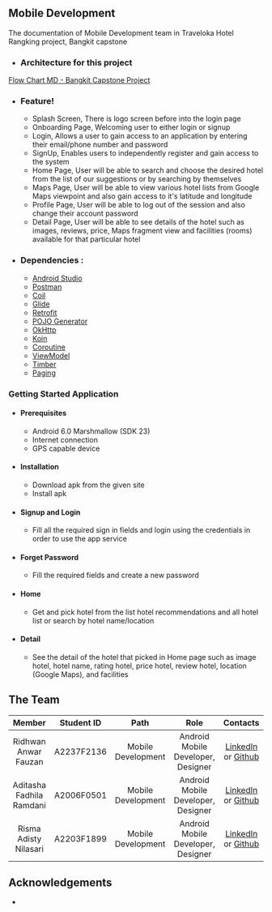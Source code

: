 
## Mobile Development
The documentation of Mobile Development team in Traveloka Hotel Rangking project, Bangkit capstone

 - ### Architecture for this project  
 [Flow Chart MD - Bangkit Capstone Project](https://user-images.githubusercontent.com/88223451/174018055-7a5ef0d4-783f-4a20-a976-ab6123ba15c7.png)
 
 - ### Feature!

      * Splash Screen, There is logo screen before into the login page
      * Onboarding Page, Welcoming user to either login or signup
      * Login, Allows a user to gain access to an application by entering their email/phone number and password
      * SignUp, Enables users to independently register and gain access to the system
      * Home Page, User will be able to search and choose the desired hotel from the list of our suggestions or by searching by themselves
      * Maps Page, User will be able to view various hotel lists from Google Maps viewpoint and also gain access to it's latitude and longitude
      * Profile Page, User will be able to log out of the session and also change their account password
      * Detail Page, User will be able to see details of the hotel such as images, reviews, price, Maps fragment view and facilities (rooms) available for that particular hotel

 - ### Dependencies :
      - [Android Studio](https://developer.android.com/studio)
      - [Postman](https://www.postman.com/)
      - [Coil](https://coil-kt.github.io/coil/getting_started/)
      - [Glide](https://bumptech.github.io/glide/)
      - [Retrofit](https://square.github.io/retrofit/)
      - [POJO Generator](https://plugins.jetbrains.com/plugin/8634-robopojogenerator)
      - [OkHttp](https://square.github.io/okhttp/)
      - [Koin](https://insert-koin.io/docs/reference/introduction)
      - [Coroutine](https://developer.android.com/kotlin/coroutines?gclid=Cj0KCQjwhqaVBhCxARIsAHK1tiOKc9ePsJHW0TksinpP-yUtm1vZZPVi7aqRgzWs5qFctj0oS_T4DHkaAmDzEALw_wcB&gclsrc=aw.ds)
      - [ViewModel](https://developer.android.com/topic/libraries/architecture/viewmodel?gclid=Cj0KCQjwhqaVBhCxARIsAHK1tiOCymG7x0fHKBgSo2PVYmubA4xIshvy-pBT9--M8bUgQzt8VI6kx1saApLSEALw_wcB&gclsrc=aw.ds)
      - [Timber](https://jakewharton.github.io/timber/docs/5.x/)
      - [Paging](https://developer.android.com/topic/libraries/architecture/paging)

### Getting Started Application

  - #### Prerequisites
    - Android 6.0 Marshmallow (SDK 23)
    - Internet connection
    - GPS capable device

  - #### Installation
    - Download apk from the given site
    - Install apk

  - #### Signup and Login
    - Fill all the required sign in fields and login using the credentials in order to use the app service
   
  - #### Forget Password
    - Fill the required fields and create a new password
  
  - #### Home
    - Get and pick hotel from the list hotel recommendations and all hotel list or search by hotel name/location
  
  - #### Detail
    - See the detail of the hotel that picked in Home page such as image hotel, hotel name, rating hotel, price hotel, review hotel, location (Google Maps), and facilities


 ## The Team

|            Member           | Student ID |        Path        |                    Role                    |                                                       Contacts                                                             |
| :-------------------------: | :--------: | :----------------: | :----------------------------------------: | :------------------------------------------------------------------------------------------------------------------------: |
|     Ridhwan Anwar Fauzan    | A2237F2136 | Mobile Development |    Android Mobile Developer, Designer      |     [LinkedIn](https://www.linkedin.com/in/ridhwan-anwar-fauzan-4075b216a/) or [Github](https://github.com/RidhwanAF)      |
|   Aditasha Fadhila Ramdani  | A2006F0501 | Mobile Development |    Android Mobile Developer, Designer      |                 [LinkedIn](https://www.linkedin.com/in/aditasha/) or [Github](https://github.com/aditasha)                 |
|    Risma Adisty Nilasari    | A2203F1899 | Mobile Development |    Android Mobile Developer, Designer      |    [LinkedIn](https://www.linkedin.com/in/risma-adisty-nilasari-0740bb237/) or [Github](https://github.com/rismaadisty)    |

  ## Acknowledgements
  -
